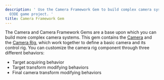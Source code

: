 ```yaml
---
description: ' Use the Camera Framework Gem to build complex camera systems for your
  O3DE game project. '
title: Camera Framework Gem
---
```


The Camera and Camera Framework Gems are a base upon which you can build more complex camera systems\. This gem contains the [Camera](/docs/user-guide/features/components/camera.md) and the [Camera Rig](/docs/user-guide/features/components/camera-rig.md), which work together to define a basic camera and its control rig\. You can customize the camera rig component through three different behaviors:
+ Target acquiring behavior
+ Target transform modifying behaviors
+ Final camera transform modifying behaviors